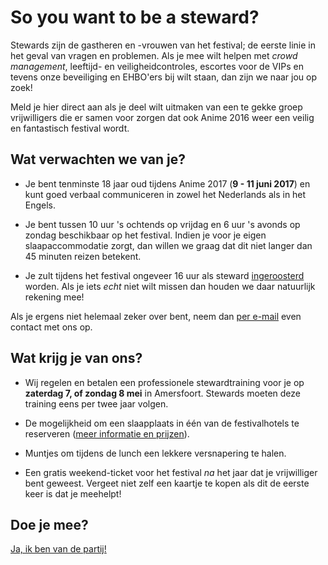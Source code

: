 # So you want to be a steward?

Stewards zijn de gastheren en -vrouwen van het festival; de eerste linie in het geval van vragen en
problemen. Als je mee wilt helpen met _crowd management_, leeftijd- en veiligheidcontroles, escortes
voor de VIPs en tevens onze beveiliging en EHBO'ers bij wilt staan, dan zijn we naar jou op zoek!

Meld je hier direct aan als je deel wilt uitmaken van een te gekke groep vrijwilligers die er samen
voor zorgen dat ook Anime 2016 weer een veilig en fantastisch festival wordt.

## Wat verwachten we van je?

  * Je bent tenminste 18 jaar oud tijdens Anime 2017 (**9 - 11 juni 2017**) en kunt goed verbaal
    communiceren in zowel het Nederlands als in het Engels.

  * Je bent tussen 10 uur 's ochtends op vrijdag en 6 uur 's avonds op zondag beschikbaar op het
    festival. Indien je voor je eigen slaapaccommodatie zorgt, dan willen we graag dat dit niet
    langer dan 45 minuten reizen betekent.

  * Je zult tijdens het festival ongeveer 16 uur als steward [ingeroosterd](rooster.html) worden.
    Als je iets _echt_ niet wilt missen dan houden we daar natuurlijk rekening mee!

Als je ergens niet helemaal zeker over bent, neem dan [per e-mail](mailto:security@animecon.nl) even
contact met ons op.

## Wat krijg je van ons?

  * Wij regelen en betalen een professionele stewardtraining voor je op **zaterdag 7, of zondag 8
    mei** in Amersfoort. Stewards moeten deze training eens per twee jaar volgen.

  * De mogelijkheid om een slaapplaats in één van de festivalhotels te reserveren ([meer informatie
    en prijzen](hotel.html)).

  * Muntjes om tijdens de lunch een lekkere versnapering te halen.

  * Een gratis weekend-ticket voor het festival _na_ het jaar dat je vrijwilliger bent geweest.
    Vergeet niet zelf een kaartje te kopen als dit de eerste keer is dat je meehelpt!

## Doe je mee?

[Ja, ik ben van de partij!](registratie.html)
